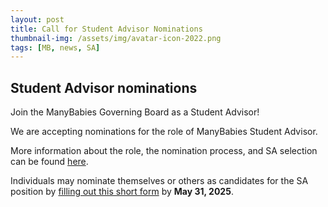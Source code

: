 ```yaml
---
layout: post
title: Call for Student Advisor Nominations
thumbnail-img: /assets/img/avatar-icon-2022.png
tags: [MB, news, SA]
---
```


## Student Advisor nominations 

Join the ManyBabies Governing Board as a Student Advisor!

We are accepting nominations for the role of ManyBabies Student Advisor.

More information about the role, the nomination process, and SA selection can be found [here]({{site.baseurl}}/newsletters/2025-studentadvisorcall).

Individuals may nominate themselves or others as candidates for the SA position by [filling out this short form](https://docs.google.com/forms/d/e/1FAIpQLSd38K4XyEKKqcWk1Olt50gFbnwlIBAUaB2dXhjxECmgXBcQBQ/viewform?usp=dialog) by **May 31, 2025**. 
